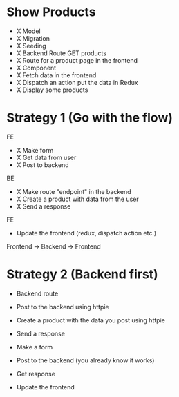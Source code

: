 # Show Products

- X Model
- X Migration
- X Seeding
- X Backend Route GET products
- X Route for a product page in the frontend
- X Component
- X Fetch data in the frontend
- X Dispatch an action put the data in Redux
- X Display some products

# Strategy 1 (Go with the flow)

FE

- X Make form
- X Get data from user
- X Post to backend

BE

- X Make route "endpoint" in the backend
- X Create a product with data from the user
- X Send a response

FE

- Update the frontend (redux, dispatch action etc.)

Frontend -> Backend -> Frontend

# Strategy 2 (Backend first)

- Backend route
- Post to the backend using httpie
- Create a product with the data you post using httpie
- Send a response

- Make a form
- Post to the backend (you already know it works)
- Get response
- Update the frontend
